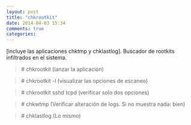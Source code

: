 ```yaml
---
layout: post
title: "chkrootkit"
date: 2014-04-03 15:34
comments: true
categories: 
---
```

[incluye las aplicaciones chktmp y chklastlog]. Buscador de rootkits infiltrados en el sistema.

>\# chkrootkit  (lanzar la aplicación)

>\# chkrootkit -l  (visualizar las opciones de escaneo)

>\# chkrootkit sshd tcpd  (verificar solo dos opciones)

>\# chkwtmp  (Verificar alteración de logs. Si no muestra nada: bien)

>\# chklastlog  (Lo mismo)


